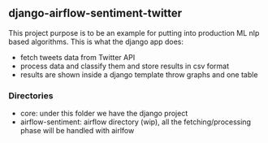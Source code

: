 ## django-airflow-sentiment-twitter

This project purpose is to be an example for putting into production ML nlp based algorithms. This is what the django app does:
- fetch tweets data from Twitter API
- process data and classify them and store results in csv format
- results are shown inside a django template throw graphs and one table


### Directories
- core: under this folder we have the django project
- airflow-sentiment: airflow directory (wip), all the fetching/processing phase will be handled with airlfow

